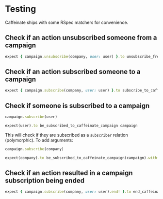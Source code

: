 # Testing

Caffeinate ships with some RSpec matchers for convenience.

## Check if an action unsubscribed someone from a campaign

```ruby
expect { campaign.unsubscribe(company, user: user) }.to unsubscribe_from_caffeinate_campaign campaign, company, user: user

```

## Check if an action subscribed someone to a campaign

```ruby
expect { campaign.subscribe(company, user: user) }.to subscribe_to_caffeinate_campaign campaign, company, user: user
```

## Check if someone is subscribed to a campaign

```ruby
campaign.subscribe(user)

expect(user).to be_subscribed_to_caffeinate_campaign campaign
```

This will check if they are subscribed as a `subscriber` relation (polymorphic). To add arguments:

```ruby
campaign.subscribe(company)

expect(company).to be_subscribed_to_caffeinate_campaign(campaign).with(user: user)
```

## Check if an action resulted in a campaign subscription being ended

```ruby
expect { campaign.subscribe(company, user: user).end! }.to end_caffeinate_campaign_subscription campaign, company, user: user
```
